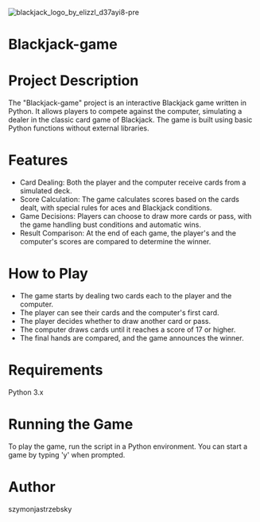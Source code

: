 ![blackjack_logo_by_elizzl_d37ayi8-pre](https://github.com/szymonjastrzebsky/blackjack-game/assets/138871426/a8914e21-d6de-4599-b9fe-f2dec8426ac5)

# Blackjack-game

# Project Description

The "Blackjack-game" project is an interactive Blackjack game written in Python. It allows players to compete against the computer, simulating a dealer in the classic card game of Blackjack.
The game is built using basic Python functions without external libraries.

# Features
* Card Dealing: Both the player and the computer receive cards from a simulated deck.
* Score Calculation: The game calculates scores based on the cards dealt, with special rules for aces and Blackjack conditions.
* Game Decisions: Players can choose to draw more cards or pass, with the game handling bust conditions and automatic wins.
* Result Comparison: At the end of each game, the player's and the computer's scores are compared to determine the winner.

# How to Play
* The game starts by dealing two cards each to the player and the computer.
* The player can see their cards and the computer's first card.
* The player decides whether to draw another card or pass.
* The computer draws cards until it reaches a score of 17 or higher.
* The final hands are compared, and the game announces the winner.

# Requirements
Python 3.x

# Running the Game

To play the game, run the script in a Python environment. You can start a game by typing 'y' when prompted.

# Author

szymonjastrzebsky



